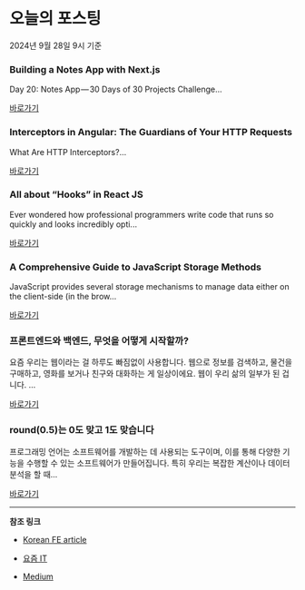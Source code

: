 # 오늘의 포스팅 
2024년 9월 28일 9시 기준 

### Building a Notes App with Next.js 

 Day 20: Notes App — 30 Days of 30 Projects Challenge... 

 [바로가기](https://medium.com/m/signin?actionUrl=https%3A%2F%2Fmedium.com%2F_%2Fbookmark%2Fp%2Fe54022517878&operation=register&redirect=https%3A%2F%2Fasharibali.medium.com%2Fbuilding-a-notes-app-with-next-js-e54022517878&source=------typescript---0-84----------typescript------bookmark_preview----f223a29d_060f_44a6_b53a_c528daa3d9f3-------) 

### Interceptors in Angular: The Guardians of Your HTTP Requests 

 What Are HTTP Interceptors?... 

 [바로가기](https://medium.com/m/signin?actionUrl=https%3A%2F%2Fmedium.com%2F_%2Fbookmark%2Fp%2F9cf687b46290&operation=register&redirect=https%3A%2F%2Fmedium.com%2F%40madhavi792002%2Finterceptors-in-angular-the-guardians-of-your-http-requests-9cf687b46290&source=------frontend---0-84----------frontend------bookmark_preview----b7e4ccf5_76bb_4ff1_aa7c_260da4feffa1-------) 

### All about “Hooks” in React JS 

 Ever wondered how professional programmers write code that runs so quickly and looks incredibly opti... 

 [바로가기](https://medium.com/m/signin?actionUrl=https%3A%2F%2Fmedium.com%2F_%2Fbookmark%2Fp%2F9ac1c48a166d&operation=register&redirect=https%3A%2F%2Fmedium.com%2F%40adiii11%2Fall-about-hooks-in-react-js-9ac1c48a166d&source=------reactjs---0-84----------reactjs------bookmark_preview----0777f7d4_c7c7_4e9b_8dae_4ed29c059bca-------) 

### A Comprehensive Guide to JavaScript Storage Methods 

 JavaScript provides several storage mechanisms to manage data either on the client-side (in the brow... 

 [바로가기](https://medium.com/m/signin?actionUrl=https%3A%2F%2Fmedium.com%2F_%2Fbookmark%2Fp%2Fd88147eff43a&operation=register&redirect=https%3A%2F%2Fjavascript.plainenglish.io%2Fa-comprehensive-guide-to-javascript-storage-methods-d88147eff43a&source=------nextjs---0-84----------nextjs------bookmark_preview----1e5f60a2_ba29_4d43_bd3b_b6df0453d994-------) 

### 프론트엔드와 백엔드, 무엇을 어떻게 시작할까? 

 요즘 우리는 웹이라는 걸 하루도 빠짐없이 사용합니다. 웹으로 정보를 검색하고, 물건을 구매하고, 영화를 보거나 친구와 대화하는 게 일상이에요. 웹이 우리 삶의 일부가 된 겁니다. ... 

 [바로가기](https://yozm.wishket.com/magazine/detail/2782/) 

### round(0.5)는 0도 맞고 1도 맞습니다 

 프로그래밍 언어는 소프트웨어를 개발하는 데 사용되는 도구이며, 이를 통해 다양한 기능을 수행할 수 있는 소프트웨어가 만들어집니다. 특히 우리는 복잡한 계산이나 데이터 분석을 할 때... 

 [바로가기](https://yozm.wishket.com/magazine/detail/2779/) 

---

**참조 링크**

- [Korean FE article](https://kofearticle.substack.com) 

- [요즘 IT](https://yozm.wishket.com/magazine) 

- [Medium](https://medium.com) 

